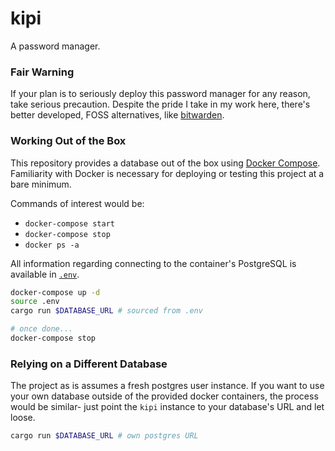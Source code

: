 # kipi

A password manager.

### Fair Warning

If your plan is to seriously deploy this password manager for any reason, take serious precaution.
Despite the pride I take in my work here, there's better developed, FOSS alternatives, like [bitwarden](<https://bitwarden.com/>).

### Working Out of the Box

This repository provides a database out of the box using [Docker Compose](<https://docs.docker.com/compose/>).
Familiarity with Docker is necessary for deploying or testing this project at a bare minimum.

Commands of interest would be:

- `docker-compose start`
- `docker-compose stop`
- `docker ps -a`

All information regarding connecting to the container's PostgreSQL is available in [`.env`](.env).

```sh
docker-compose up -d
source .env
cargo run $DATABASE_URL # sourced from .env

# once done...
docker-compose stop
```

### Relying on a Different Database

The project as is assumes a fresh postgres user instance.
If you want to use your own database outside of the provided docker containers,
the process would be similar- just point the `kipi` instance to your database's URL and let loose.

```sh
cargo run $DATABASE_URL # own postgres URL
```
